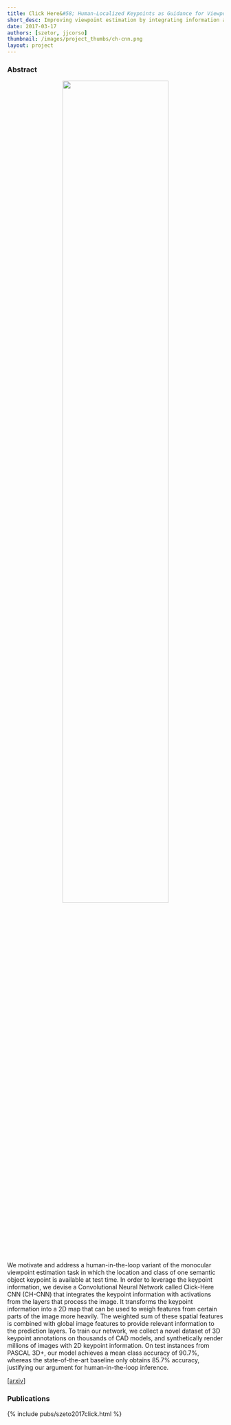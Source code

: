 ```yaml
---
title: Click Here&#58; Human-Localized Keypoints as Guidance for Viewpoint Estimation
short_desc: Improving viewpoint estimation by integrating information about a single keypoint.
date: 2017-03-17
authors: [szetor, jjcorso]
thumbnail: /images/project_thumbs/ch-cnn.png
layout: project
---
```


### Abstract

<center><img src="{{ site.baseurl }}/images/ch-cnn_motivation.png" width="70%" /></center>

We motivate and address a human-in-the-loop variant of the monocular viewpoint estimation task in which the location and class of one semantic object keypoint is available at test time. In order to leverage the keypoint information, we devise a Convolutional Neural Network called Click-Here CNN (CH-CNN) that integrates the keypoint information with activations from the layers that process the image. It transforms the keypoint information into a 2D map that can be used to weigh features from certain parts of the image more heavily. The weighted sum of these spatial features is combined with global image features to provide relevant information to the prediction layers. To train our network, we collect a novel dataset of 3D keypoint annotations on thousands of CAD models, and synthetically render millions of images with 2D keypoint information. On test instances from PASCAL 3D+, our model achieves a mean class accuracy of 90.7%, whereas the state-of-the-art baseline only obtains 85.7% accuracy, justifying our argument for human-in-the-loop inference.

[[arxiv](https://arxiv.org/abs/1703.09859)]

### Publications

{% include pubs/szeto2017click.html %}
